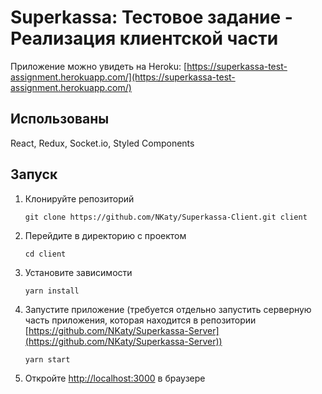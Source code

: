 # Superkassa: Тестовое задание - Реализация клиентской части

Приложение можно увидеть на Heroku: [https://superkassa-test-assignment.herokuapp.com/](https://superkassa-test-assignment.herokuapp.com/)

## Использованы

React, Redux, Socket.io, Styled Components

## Запуск

1. Клонируйте репозиторий

    ```git clone https://github.com/NKaty/Superkassa-Client.git client```
2. Перейдите в директорию с проектом

    ```cd client```
3. Установите зависимости

    ```yarn install```
4. Запустите приложение (требуется отдельно запустить серверную часть приложения, которая находится в репозитории [https://github.com/NKaty/Superkassa-Server](https://github.com/NKaty/Superkassa-Server))

    ```yarn start```  
5. Откройте [http://localhost:3000](http://localhost:3000) в браузере